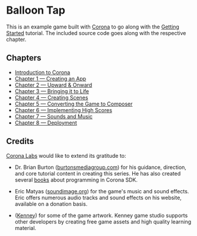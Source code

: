 # Balloon Tap

This is an example game built with [Corona](http://www.coronalabs.com) to go along with the [Getting Started](https://docs.coronalabs.com/guide/programming/index.html) tutorial. The included source code goes along with the respective chapter.

## Chapters

* [Introduction to Corona](https://docs.coronalabs.com/guide/programming/intro/index.html)
* [Chapter 1 — Creating an App](https://docs.coronalabs.com/guide/programming/01/index.html)
* [Chapter 2 — Upward & Onward](https://docs.coronalabs.com/guide/programming/02/index.html)
* [Chapter 3 — Bringing it to Life](https://docs.coronalabs.com/guide/programming/03/index.html)
* [Chapter 4 — Creating Scenes](https://docs.coronalabs.com/guide/programming/04/index.html)
* [Chapter 5 — Converting the Game to Composer](https://docs.coronalabs.com/guide/programming/05/index.html)
* [Chapter 6 — Implementing High Scores](https://docs.coronalabs.com/guide/programming/06/index.html)
* [Chapter 7 — Sounds and Music](https://docs.coronalabs.com/guide/programming/07/index.html)
* [Chapter 8 — Deployment](https://docs.coronalabs.com/guide/programming/08/index.html)

## Credits

[Corona Labs](http://www.coronalabs.com) would like to extend its gratitude to:

* Dr. Brian Burton ([burtonsmediagroup.com](http://www.burtonsmediagroup.com)) for his guidance, direction, and core tutorial content in creating this series. He has also created several [books](http://www.burtonsmediagroup.com/) about programming in Corona SDK.

* Eric Matyas ([soundimage.org](http://www.soundimage.org)) for the game's music and sound effects. Eric offers numerous audio tracks and sound effects on his website, available on a donation basis.

* ([Kenney](http://kenney.nl/)) for some of the game artwork. Kenney game studio supports other developers by creating free game assets and high quality learning material.
